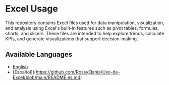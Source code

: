 # Excel Usage

This repository contains Excel files used for data manipulation, visualization, and analysis using Excel's built-in features such as pivot tables, formulas, charts, and slicers. These files are intended to help explore trends, calculate KPIs, and generate visualizations that support decision-making.

## Available Languages
- [English](https://github.com/RossyElania/Uso-de-Excel/blob/main/README.en.md)
- [Español]((https://github.com/RossyElania/Uso-de-Excel/blob/main/README.es.md)
